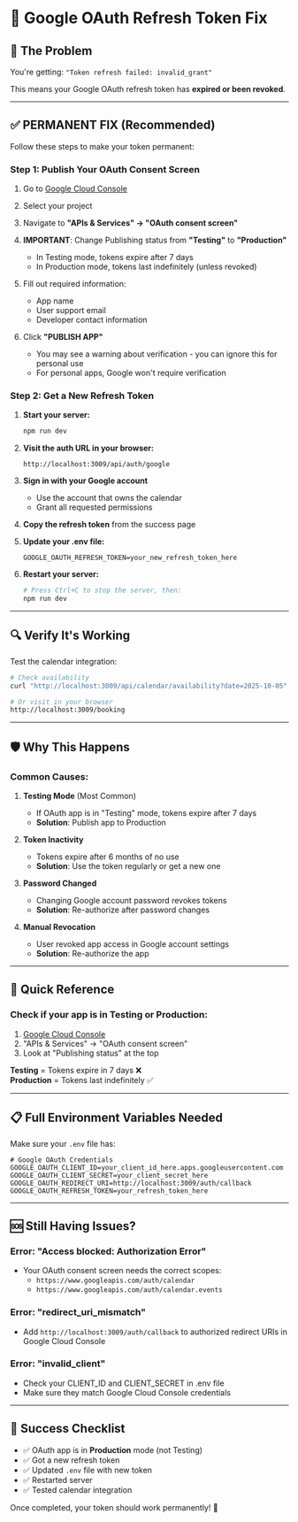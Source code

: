 # 🔧 Google OAuth Refresh Token Fix

## 🚨 The Problem

You're getting: `"Token refresh failed: invalid_grant"`

This means your Google OAuth refresh token has **expired or been revoked**.

---

## ✅ PERMANENT FIX (Recommended)

Follow these steps to make your token permanent:

### Step 1: Publish Your OAuth Consent Screen

1. Go to [Google Cloud Console](https://console.cloud.google.com/)
2. Select your project
3. Navigate to **"APIs & Services" → "OAuth consent screen"**
4. **IMPORTANT**: Change Publishing status from **"Testing"** to **"Production"**
   - In Testing mode, tokens expire after 7 days
   - In Production mode, tokens last indefinitely (unless revoked)

5. Fill out required information:
   - App name
   - User support email
   - Developer contact information
   
6. Click **"PUBLISH APP"**
   - You may see a warning about verification - you can ignore this for personal use
   - For personal apps, Google won't require verification

### Step 2: Get a New Refresh Token

1. **Start your server:**
   ```bash
   npm run dev
   ```

2. **Visit the auth URL in your browser:**
   ```
   http://localhost:3009/api/auth/google
   ```

3. **Sign in with your Google account**
   - Use the account that owns the calendar
   - Grant all requested permissions

4. **Copy the refresh token** from the success page

5. **Update your .env file:**
   ```env
   GOOGLE_OAUTH_REFRESH_TOKEN=your_new_refresh_token_here
   ```

6. **Restart your server:**
   ```bash
   # Press Ctrl+C to stop the server, then:
   npm run dev
   ```

---

## 🔍 Verify It's Working

Test the calendar integration:

```bash
# Check availability
curl "http://localhost:3009/api/calendar/availability?date=2025-10-05"

# Or visit in your browser
http://localhost:3009/booking
```

---

## 🛡️ Why This Happens

### Common Causes:

1. **Testing Mode** (Most Common)
   - If OAuth app is in "Testing" mode, tokens expire after 7 days
   - **Solution**: Publish app to Production

2. **Token Inactivity**
   - Tokens expire after 6 months of no use
   - **Solution**: Use the token regularly or get a new one

3. **Password Changed**
   - Changing Google account password revokes tokens
   - **Solution**: Re-authorize after password changes

4. **Manual Revocation**
   - User revoked app access in Google account settings
   - **Solution**: Re-authorize the app

---

## 🎯 Quick Reference

### Check if your app is in Testing or Production:

1. [Google Cloud Console](https://console.cloud.google.com/)
2. "APIs & Services" → "OAuth consent screen"
3. Look at "Publishing status" at the top

**Testing** = Tokens expire in 7 days ❌  
**Production** = Tokens last indefinitely ✅

---

## 📋 Full Environment Variables Needed

Make sure your `.env` file has:

```env
# Google OAuth Credentials
GOOGLE_OAUTH_CLIENT_ID=your_client_id_here.apps.googleusercontent.com
GOOGLE_OAUTH_CLIENT_SECRET=your_client_secret_here
GOOGLE_OAUTH_REDIRECT_URI=http://localhost:3009/auth/callback
GOOGLE_OAUTH_REFRESH_TOKEN=your_refresh_token_here
```

---

## 🆘 Still Having Issues?

### Error: "Access blocked: Authorization Error"
- Your OAuth consent screen needs the correct scopes:
  - `https://www.googleapis.com/auth/calendar`
  - `https://www.googleapis.com/auth/calendar.events`

### Error: "redirect_uri_mismatch"
- Add `http://localhost:3009/auth/callback` to authorized redirect URIs in Google Cloud Console

### Error: "invalid_client"
- Check your CLIENT_ID and CLIENT_SECRET in .env file
- Make sure they match Google Cloud Console credentials

---

## 🎉 Success Checklist

- ✅ OAuth app is in **Production** mode (not Testing)
- ✅ Got a new refresh token
- ✅ Updated `.env` file with new token
- ✅ Restarted server
- ✅ Tested calendar integration

Once completed, your token should work permanently! 🚀

